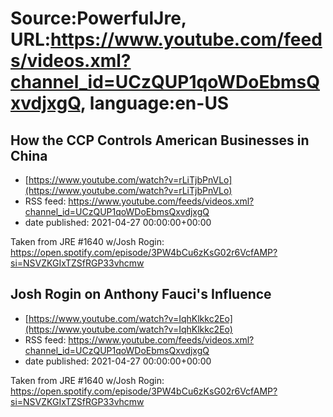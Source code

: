 # Source:PowerfulJre, URL:https://www.youtube.com/feeds/videos.xml?channel_id=UCzQUP1qoWDoEbmsQxvdjxgQ, language:en-US

## How the CCP Controls American Businesses in China
 - [https://www.youtube.com/watch?v=rLiTjbPnVLo](https://www.youtube.com/watch?v=rLiTjbPnVLo)
 - RSS feed: https://www.youtube.com/feeds/videos.xml?channel_id=UCzQUP1qoWDoEbmsQxvdjxgQ
 - date published: 2021-04-27 00:00:00+00:00

Taken from JRE #1640 w/Josh Rogin:
https://open.spotify.com/episode/3PW4bCu6zKsG02r6VcfAMP?si=NSVZKGIxTZSfRGP33vhcmw

## Josh Rogin on Anthony Fauci's Influence
 - [https://www.youtube.com/watch?v=IqhKlkkc2Eo](https://www.youtube.com/watch?v=IqhKlkkc2Eo)
 - RSS feed: https://www.youtube.com/feeds/videos.xml?channel_id=UCzQUP1qoWDoEbmsQxvdjxgQ
 - date published: 2021-04-27 00:00:00+00:00

Taken from JRE #1640 w/Josh Rogin:
https://open.spotify.com/episode/3PW4bCu6zKsG02r6VcfAMP?si=NSVZKGIxTZSfRGP33vhcmw

